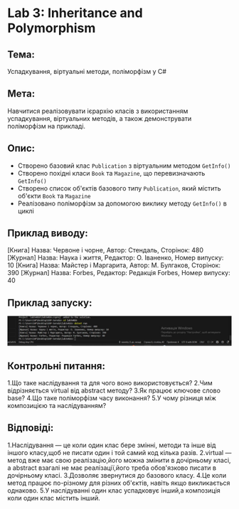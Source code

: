 # Lab 3: Inheritance and Polymorphism

## Тема:
Успадкування, віртуальні методи, поліморфізм у C#

## Мета:
Навчитися реалізовувати ієрархію класів з використанням успадкування, віртуальних методів, а також демонструвати поліморфізм на прикладі.

## Опис:
- Створено базовий клас `Publication` з віртуальним методом `GetInfo()`
- Створено похідні класи `Book` та `Magazine`, що перевизначають `GetInfo()`
- Створено список об'єктів базового типу `Publication`, який містить об'єкти `Book` та `Magazine`
- Реалізовано поліморфізм за допомогою виклику методу `GetInfo()` в циклі

## Приклад виводу:

[Книга] Назва: Червоне і чорне, Автор: Стендаль, Сторінок: 480
[Журнал] Назва: Наука і життя, Редактор: О. Іваненко, Номер випуску: 10
[Книга] Назва: Майстер і Маргарита, Автор: М. Булгаков, Сторінок: 390
[Журнал] Назва: Forbes, Редактор: Редакція Forbes, Номер випуску: 40

## Приклад запуску:

![Вивід програми](conclusion.png)

## Контрольні питання:
1.Що таке наслідування та для чого воно використовується?
2.Чим відрізняється virtual від abstract методу?
3.Як працює ключове слово base?
4.Що таке поліморфізм часу виконання?
5.У чому різниця між композицією та наслідуванням?

## Відповіді:
1.Наслідування — це коли один клас бере змінні, методи та інше від іншого класу,щоб не писати один і той самий код кілька разів.
2.virtual — метод вже має свою реалізацію,його можна змінити в дочірньому класі, а abstract взагалі не має реалізації,його треба обов'язково писати в дочірньому класі.
3.Дозволяє звернутися до базового класу.
4.Це коли метод працює по-різному для різних об'єктів, навіть якщо викликається однаково.
5.У наслідуванні один клас успадковує інший,а композиція коли один клас містить інший.
